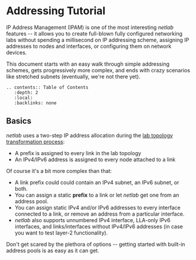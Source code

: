 # Addressing Tutorial

IP Address Management (IPAM) is one of the most interesting *netlab* features -- it allows you to create full-blown fully configured networking labs without spending a millisecond  on IP addressing scheme, assigning IP addresses to nodes and interfaces, or configuring them on network devices.

This document starts with an easy walk through simple addressing schemes, gets progressively more complex, and ends with crazy scenarios like stretched subnets (eventually, we're not there yet).

```eval_rst
.. contents:: Table of Contents
   :depth: 2
   :local:
   :backlinks: none
```

## Basics

*netlab* uses a two-step IP address allocation during the [lab topology transformation process](../dev/transform.md):

* A prefix is assigned to every link in the lab topology
* An IPv4/IPv6 address is assigned to every node attached to a link

Of course it's a bit more complex than that:

* A link prefix could could contain an IPv4 subnet, an IPv6 subnet, or both.
* You can assign a static **prefix** to a link or let *netlab* get one from an address pool.
* You can assign static IPv4 and/or IPv6 addresses to every interface connected to a link, or remove an address from a particular interface.
* *netlab* also supports unnumbered IPv4 interface, LLA-only IPv6 interfaces, and links/interfaces without IPv4/IPv6 addresses (in case you want to test layer-2 functionality).

Don't get scared by the plethora of options -- getting started with built-in address pools is as easy as it can get.

```{include} addr-builtin.txt
```
```{include} addr-custom-pools.txt
```
```{include} addr-static.txt
```
```{include} addr-ipv6.txt
```
```{include} addr-complex.txt
```
